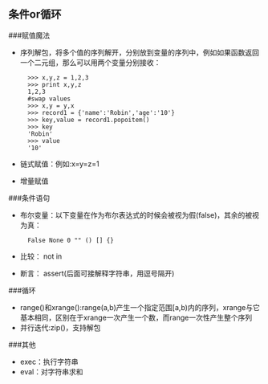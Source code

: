 ## 条件or循环

###赋值魔法
- 序列解包，将多个值的序列解开，分别放到变量的序列中，例如如果函数返回一个二元组，那么可以用两个变量分别接收：
		
		>>> x,y,z = 1,2,3
		>>> print x,y,z
		1,2,3
		#swap values
		>>> x,y = y,x
		>>> record1 = {'name':'Robin','age':'10'}
		>>> key,value = record1.popoitem()
		>>> key
		'Robin'
		>>> value
		'10'

- 链式赋值：例如:x=y=z=1
- 增量赋值

###条件语句
- 布尔变量：以下变量在作为布尔表达式的时候会被视为假(false)，其余的被视为真：

		False None 0 "" () [] {}
- 比较： not in
- 断言： assert(后面可接解释字符串，用逗号隔开)

###循环
- range()和xrange():range(a,b)产生一个指定范围[a,b)内的序列，xrange与它基本相同，区别在于xrange一次产生一个数，而range一次性产生整个序列
- 并行迭代:zip()，支持解包

###其他
- exec：执行字符串
- eval：对字符串求和
